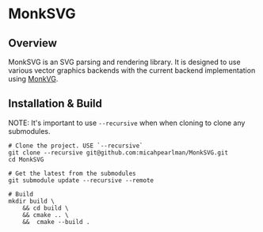 # MonkSVG

## Overview

MonkSVG is an SVG parsing and rendering library.  It is designed to use various vector graphics backends with the current backend implementation using [MonkVG](https://github.com/micahpearlman/MonkVG).

## Installation & Build

NOTE: It's important to use `--recursive` when when cloning to clone any submodules.

```
# Clone the project. USE `--recursive`
git clone --recursive git@github.com:micahpearlman/MonkSVG.git
cd MonkSVG

# Get the latest from the submodules
git submodule update --recursive --remote

# Build
mkdir build \
    && cd build \
    && cmake .. \
    &&  cmake --build . 

```
